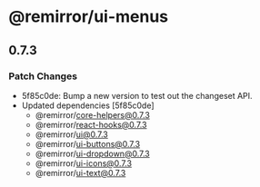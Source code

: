 # @remirror/ui-menus

## 0.7.3

### Patch Changes

- 5f85c0de: Bump a new version to test out the changeset API.
- Updated dependencies [5f85c0de]
  - @remirror/core-helpers@0.7.3
  - @remirror/react-hooks@0.7.3
  - @remirror/ui@0.7.3
  - @remirror/ui-buttons@0.7.3
  - @remirror/ui-dropdown@0.7.3
  - @remirror/ui-icons@0.7.3
  - @remirror/ui-text@0.7.3

